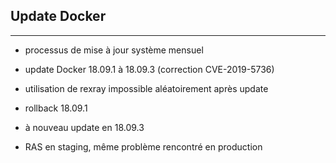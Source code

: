 ## Update Docker
---
* processus de mise à jour système mensuel
* update Docker 18.09.1 à 18.09.3 (correction CVE-2019-5736)
* utilisation de rexray impossible aléatoirement après update
* rollback 18.09.1
* à nouveau update en 18.09.3

* RAS en staging, même problème rencontré en production